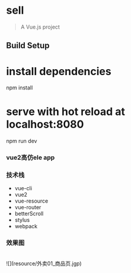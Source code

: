 # sell

> A Vue.js project

## Build Setup

# install dependencies
npm install

# serve with hot reload at localhost:8080
npm run dev

### vue2高仿ele app

### 技术栈
- vue-cli
- vue2
- vue-resource
- vue-router
- betterScroll
- stylus
- webpack

### 效果图
<br/>
![](resource/外卖01_商品页.jgp)
